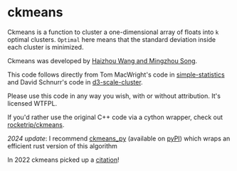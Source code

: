 ckmeans
=======

Ckmeans is a function to cluster a one-dimensional array of floats into `k` optimal clusters.
`Optimal` here means that the standard deviation inside each cluster is minimized.

Ckmeans was developed by
[Haizhou Wang and Mingzhou Song](http://journal.r-project.org/archive/2011-2/RJournal_2011-2_Wang+Song.pdf).

This code follows directly from Tom MacWright's code in
[simple-statistics](https://github.com/simple-statistics/simple-statistics/blob/master/src/ckmeans.js)
and David Schnurr's code in [d3-scale-cluster](https://github.com/schnerd/d3-scale-cluster/).

Please use this code in any way you wish, with or without attribution. It's licensed WTFPL.

If you'd rather use the original C++ code via a cython wrapper, check out
[rocketrip/ckmeans](https://github.com/rocketrip/ckmeans).

_2024 update_: I recommend [ckmeans_py](https://github.com/urschrei/ckmeans_py) (available on 
[pyPI](https://pypi.org/project/ckmeans/)) which wraps an efficient rust version of this algorithm

In 2022 ckmeans picked up a [citation](https://arxiv.org/ftp/arxiv/papers/2202/2202.04883.pdf)!
